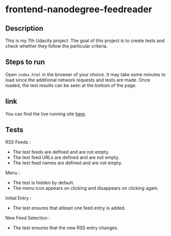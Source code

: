 frontend-nanodegree-feedreader
===============================

## Description

This is my 7th Udacity project. The goal of this project is to create tests and check whether they follow the particular criteria.

## Steps to run

Open `index.html` in the browser of your choice.
It may take some minutes to load since the additional network requests and tests are made.
Once loaded, the test results can be seen at the bottom of the page.

## link

You can find the live running site [here](https://sohamsarkar1994.github.io/Feed-Reader-/).
## Tests

RSS Feeds :

* The test feeds are defined and are not empty.
* The test feed URLs are defined and are not empty.
* The test feed names are defined and are not empty.

Menu :

* The test is hidden by default.
* The menu icon appears on clicking and disappears on clicking again.

Initial Entry :

* The test ensures that atleast one feed entry is added.

New Feed Selection :

* The test ensures that the new RSS entry changes.
